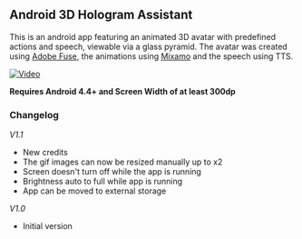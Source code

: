 ## Android 3D Hologram Assistant

This is an android app featuring an animated 3D avatar with predefined actions and speech, viewable via a glass pyramid. 
The avatar was created using [Adobe Fuse](https://www.adobe.com/products/fuse.html), the animations using [Mixamo](https://www.mixamo.com/) and the speech using TTS.

[![Video](https://img.youtube.com/vi/xYTGYT2NHwM/maxresdefault.jpg)](https://youtu.be/xYTGYT2NHwM)

**Requires Android 4.4+ and Screen Width of at least 300dp**

### Changelog ###

_V1.1_
* New credits
* The gif images can now be resized manually up to x2
* Screen doesn't turn off while the app is running
* Brightness auto to full while app is running
* App can be moved to external storage

_V1.0_ 
* Initial version
